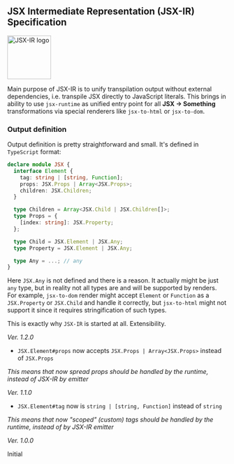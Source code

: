 ## JSX Intermediate Representation (JSX-IR) Specification

<img src="https://raw.githubusercontent.com/jsx-ir/logo/master/jsx.png" alt="JSX-IR logo" width="100">

Main purpose of JSX-IR is to unify transpilation output without external dependencies, i.e. transpile JSX directly to JavaScript literals. This brings in ability to use ```jsx-runtime``` as unified entry point for all **JSX -> Something** transformations via special renderers like ```jsx-to-html``` or ```jsx-to-dom```.

### Output definition

Output definition is pretty straightforward and small. It's defined in ```TypeScript``` format:

```typescript
declare module JSX {
  interface Element {
    tag: string | [string, Function];
    props: JSX.Props | Array<JSX.Props>;
    children: JSX.Children;
  }

  type Children = Array<JSX.Child | JSX.Children[]>;
  type Props = {
    [index: string]: JSX.Property;
  };

  type Child = JSX.Element | JSX.Any;
  type Property = JSX.Element | JSX.Any;

  type Any = ...; // any
}
```

Here ```JSX.Any``` is not defined and there is a reason. It actually might be just ```any``` type, but in reality not all types are and will be supported by renders. For example, ```jsx-to-dom``` render might accept ```Element``` or ```Function``` as a ```JSX.Property``` or ```JSX.Child``` and handle it correctly, but ```jsx-to-html``` might not support it since it requires stringification of such types.

This is exactly why ```JSX-IR``` is started at all. Extensibility.

_Ver. 1.2.0_

* ``JSX.Element#props`` now accepts ``JSX.Props | Array<JSX.Props>`` instead of ``JSX.Props``

_This means that now spread props should be handled by the runtime, instead of JSX-IR by emitter_

_Ver. 1.1.0_

* ``JSX.Element#tag`` now is ``string | [string, Function]`` instead of ``string``

_This means that now "scoped" (custom) tags should be handled by the runtime, instead of by JSX-IR emitter_

_Ver. 1.0.0_

Initial